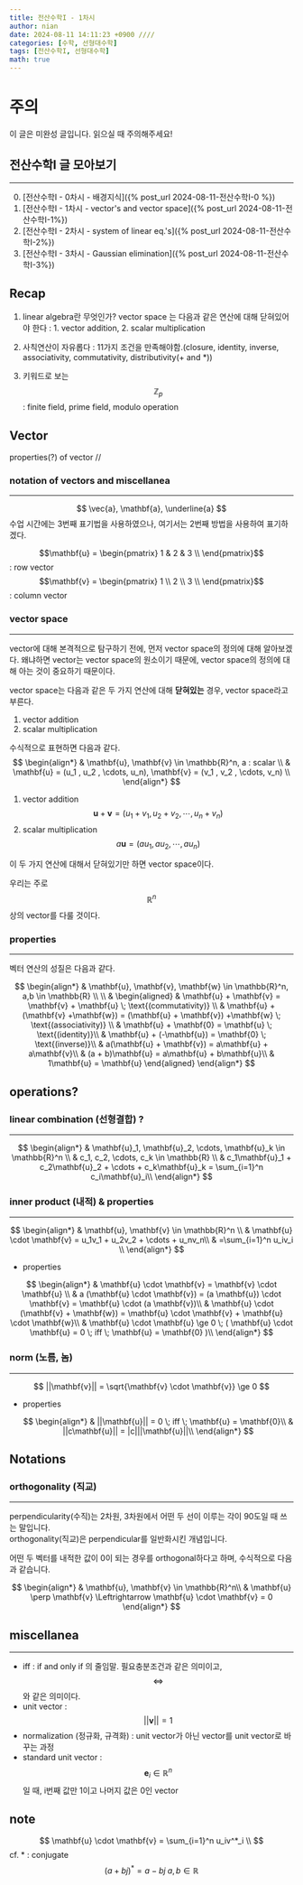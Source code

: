 ```yaml
---
title: 전산수학I - 1차시
author: nian
date: 2024-08-11 14:11:23 +0900 ////
categories: [수학, 선형대수학]
tags: [전산수학I, 선형대수학]
math: true
---
```

# 주의
이 글은 미완성 글입니다. 읽으실 때 주의해주세요!

## 전산수학I 글 모아보기
***
  0. [전산수학I - 0차시 - 배경지식]({% post_url 2024-08-11-전산수학I-0 %})
  1. [전산수학I - 1차시 - vector's and vector space]({% post_url 2024-08-11-전산수학I-1%})
  2. [전산수학I - 2차시 - system of linear eq.'s]({% post_url 2024-08-11-전산수학I-2%})
  3. [전산수학I - 3차시 - Gaussian elimination]({% post_url 2024-08-11-전산수학I-3%})

## Recap
1. linear algebra란 무엇인가?
  vector space 는 다음과 같은 연산에 대해 닫혀있어야 한다 : 1. vector addition, 2. scalar multiplication

2. 사칙연산이 자유롭다 : 11가지 조건을 만족해야함.(closure, identity, inverse, associativity, commutativity, distributivity(+ and *))
3. 키워드로 보는 $$\mathbb{Z}_p$$ : finite field, prime field, modulo operation


## Vector
properties(?) of vector //

### notation of vectors and miscellanea
___
$$
\vec{a}, \mathbf{a}, \underline{a}
$$
수업 시간에는 3번째 표기법을 사용하였으나, 여기서는 2번째 방법을 사용하여 표기하겠다.

$$\mathbf{u} = \begin{pmatrix} 1 & 2 & 3 \\ \end{pmatrix}$$ : row vector
$$\mathbf{v} = \begin{pmatrix} 1 \\ 2 \\ 3 \\ \end{pmatrix}$$ : column vector

### vector space
___
vector에 대해 본격적으로 탐구하기 전에, 먼저 vector space의 정의에 대해 알아보겠다.
왜냐하면 vector는 vector space의 원소이기 때문에, vector space의 정의에 대해 아는 것이 중요하기 때문이다.

vector space는 다음과 같은 두 가지 연산에 대해 **닫혀있는** 경우, vector space라고 부른다.
1. vector addition
2. scalar multiplication

수식적으로 표현하면 다음과 같다.
$$
\begin{align*}
  & \mathbf{u}, \mathbf{v} \in \mathbb{R}^n, a : scalar \\
  & \mathbf{u} = (u_1 , u_2 , \cdots, u_n), \mathbf{v} = (v_1 , v_2 , \cdots, v_n) \\
\end{align*}
$$

1. vector addition<br>
  $$
  \mathbf{u} + \mathbf{v} = (u_1 + v_1, u_2 + v_2 , \cdots, u_n + v_n)
  $$
2. scalar multiplication<br>
  $$
  a\mathbf{u} = (au_1 , au_2 , \cdots, au_n)
  $$


이 두 가지 연산에 대해서 닫혀있기만 하면 vector space이다.

우리는 주로 $$\mathbb{R}^n$$ 상의 vector를 다룰 것이다.

### properties
___
벡터 연산의 성질은 다음과 같다.

$$
\begin{align*}
  & \mathbf{u}, \mathbf{v}, \mathbf{w} \in \mathbb{R}^n, a,b \in \mathbb{R} \\
  \\
  & \begin{aligned}
    & \mathbf{u} + \mathbf{v} = \mathbf{v} + \mathbf{u} \; \text{(commutativity)} \\
    & \mathbf{u} + (\mathbf{v} +\mathbf{w}) = (\mathbf{u} + \mathbf{v}) +\mathbf{w} \; \text{(associativity)} \\
    & \mathbf{u} + \mathbf{0} = \mathbf{u} \; \text{(identity)}\\
    & \mathbf{u} + (-\mathbf{u}) = \mathbf{0} \; \text{(inverse)}\\
    & a(\mathbf{u} + \mathbf{v}) = a\mathbf{u} + a\mathbf{v}\\
    & (a + b)\mathbf{u} = a\mathbf{u} + b\mathbf{u}\\
    & 1\mathbf{u} = \mathbf{u}
  \end{aligned}
\end{align*}
$$

## operations?
### linear combination (선형결합) ?
___

$$
\begin{align*}
  & \mathbf{u}_1, \mathbf{u}_2, \cdots, \mathbf{u}_k \in \mathbb{R}^n \\
  & c_1, c_2, \cdots, c_k \in \mathbb{R} \\
  & c_1\mathbf{u}_1 + c_2\mathbf{u}_2 + \cdots + c_k\mathbf{u}_k = \sum_{i=1}^n c_i\mathbf{u}_i\\
\end{align*}
$$

### inner product (내적) & properties
___

$$
\begin{align*}
  & \mathbf{u}, \mathbf{v} \in \mathbb{R}^n \\
  & \mathbf{u} \cdot \mathbf{v} = u_1v_1 + u_2v_2 + \cdots + u_nv_n\\
  & =\sum_{i=1}^n u_iv_i \\
\end{align*}
$$

- properties

$$
\begin{align*}
  & \mathbf{u} \cdot \mathbf{v} = \mathbf{v} \cdot \mathbf{u} \\
  & a (\mathbf{u} \cdot \mathbf{v}) = (a \mathbf{u}) \cdot \mathbf{v} = \mathbf{u} \cdot (a \mathbf{v})\\
  & \mathbf{u} \cdot (\mathbf{v} + \mathbf{w}) = \mathbf{u} \cdot \mathbf{v} + \mathbf{u} \cdot \mathbf{w}\\
  & \mathbf{u} \cdot \mathbf{u} \ge 0 \;  ( \mathbf{u} \cdot \mathbf{u} = 0 \; iff \; \mathbf{u} = \mathbf{0} )\\
\end{align*}
$$


### norm (노름, 놈)
___

$$
||\mathbf{v}|| = \sqrt{\mathbf{v} \cdot \mathbf{v}} \ge 0
$$

- properties

  $$
  \begin{align*}
    & ||\mathbf{u}|| = 0 \; iff \; \mathbf{u} = \mathbf{0}\\
    & ||c\mathbf{u}|| = |c|||\mathbf{u}||\\
  \end{align*}
  $$

## Notations
### orthogonality (직교)
___
perpendicularity(수직)는 2차원, 3차원에서 어떤 두 선이 이루는 각이 90도일 때 쓰는 말입니다.<br>
orthogonality(직교)은 perpendicular를 일반화시킨 개념입니다.<br>

어떤 두 벡터를 내적한 값이 0이 되는 경우를 orthogonal하다고 하며, 수식적으로 다음과 같습니다.

$$
\begin{align*}
  & \mathbf{u}, \mathbf{v} \in \mathbb{R}^n\\
  & \mathbf{u} \perp \mathbf{v} \Leftrightarrow \mathbf{u} \cdot \mathbf{v} = 0
\end{align*}
$$


## miscellanea
___
- iff :
  if and only if 의 줄임말. 필요충분조건과 같은 의미이고, $$\Leftrightarrow$$ 와 같은 의미이다.
- unit vector : 
  $$||\mathbf{v}|| = 1$$
- normalization (정규화, 규격화) :
  unit vector가 아닌 vector를 unit vector로 바꾸는 과정
- standard unit vector :
  $$\mathbf{e}_i \in \mathbb{R}^n$$ 일 때, i번째 값만 1이고 나머지 값은 0인 vector





## note

$$
\mathbf{u} \cdot \mathbf{v} = \sum_{i=1}^n u_iv^*_i \\
$$
cf. * : conjugate $$(a+bj)^* = a-bj \; a,b \in \mathbb{R}$$